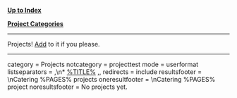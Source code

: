 [**Up to Index**](Index "wikilink")

[**Project Categories**](projectcategories "wikilink")

------------------------------------------------------------------------

Projects! [Add](Add_a_project "wikilink") to it if you please.

------------------------------------------------------------------------

<DPL> category = Projects notcategory = projecttest mode = userformat
listseparators = ,\\n\* [%TITLE%](%PAGE% "wikilink") ,, redirects =
include resultsfooter = \\nCatering %PAGES% projects oneresultfooter =
\\nCatering %PAGES% project noresultsfooter = No projects yet. </DPL>
